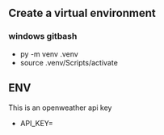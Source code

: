 ## Create a virtual environment

### windows gitbash
* py -m venv .venv
* source .venv/Scripts/activate

## ENV
This is an openweather api key
* API_KEY=